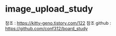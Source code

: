 # image_upload_study

참조 : https://kitty-geno.tistory.com/122
참조 github : https://github.com/conf312/board_study
